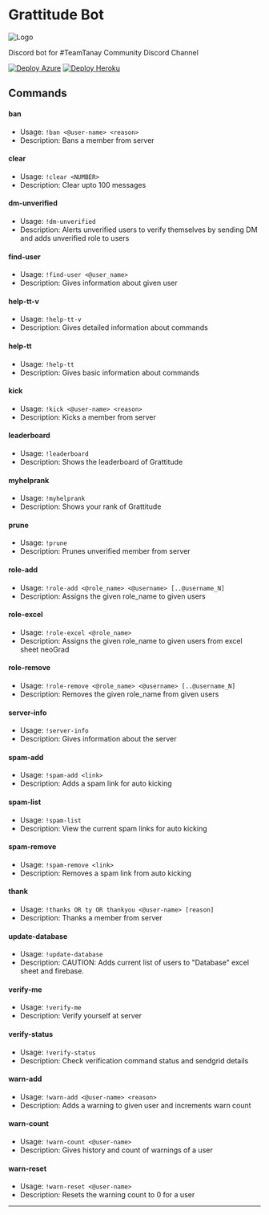 # Grattitude Bot

![Logo](https://neog.camp/logo.svg)

Discord bot for #TeamTanay Community Discord Channel

[![Deploy Azure](https://github.com/mak626/tt-bot/actions/workflows/azure.yml/badge.svg?branch=master)](https://github.com/mak626/tt-bot/actions/workflows/azure.yml)
[![Deploy Heroku](https://github.com/mak626/tt-bot/actions/workflows/main.yml/badge.svg)](https://github.com/mak626/tt-bot/actions/workflows/main.yml)

<!-- Generated by update-command-readme.js-->
<!-- COMMANDS:START - DO NOT DELETE -->

## Commands

#### ban

- Usage: `!ban <@user-name> <reason>`
- Description: Bans a member from server

#### clear

- Usage: `!clear <NUMBER>`
- Description: Clear upto 100 messages

#### dm-unverified

- Usage: `!dm-unverified`
- Description: Alerts unverified users to verify themselves by sending DM and adds unverified role to users

#### find-user

- Usage: `!find-user <@user_name>`
- Description: Gives information about given user

#### help-tt-v

- Usage: `!help-tt-v`
- Description: Gives detailed information about commands

#### help-tt

- Usage: `!help-tt`
- Description: Gives basic information about commands

#### kick

- Usage: `!kick <@user-name> <reason>`
- Description: Kicks a member from server

#### leaderboard

- Usage: `!leaderboard`
- Description: Shows the leaderboard of Grattitude

#### myhelprank

- Usage: `!myhelprank`
- Description: Shows your rank of Grattitude

#### prune

- Usage: `!prune`
- Description: Prunes unverified member from server

#### role-add

- Usage: `!role-add <@role_name> <@username> [..@username_N]`
- Description: Assigns the given role_name to given users

#### role-excel

- Usage: `!role-excel <@role_name>`
- Description: Assigns the given role_name to given users from excel sheet neoGrad

#### role-remove

- Usage: `!role-remove <@role_name> <@username> [..@username_N]`
- Description: Removes the given role_name from given users

#### server-info

- Usage: `!server-info`
- Description: Gives information about the server

#### spam-add

- Usage: `!spam-add <link>`
- Description: Adds a spam link for auto kicking

#### spam-list

- Usage: `!spam-list`
- Description: View the current spam links for auto kicking

#### spam-remove

- Usage: `!spam-remove <link>`
- Description: Removes a spam link from auto kicking

#### thank

- Usage: `!thanks OR ty OR thankyou <@user-name> [reason]`
- Description: Thanks a member from server

#### update-database

- Usage: `!update-database`
- Description: CAUTION: Adds current list of users to "Database" excel sheet and firebase.

#### verify-me

- Usage: `!verify-me`
- Description: Verify yourself at server

#### verify-status

- Usage: `!verify-status`
- Description: Check verification command status and sendgrid details

#### warn-add

- Usage: `!warn-add <@user-name> <reason>`
- Description: Adds a warning to given user and increments warn count

#### warn-count

- Usage: `!warn-count <@user-name>`
- Description: Gives history and count of warnings of a user

#### warn-reset

- Usage: `!warn-reset <@user-name>`
- Description: Resets the warning count to 0 for a user

<!-- COMMANDS:END - DO NOT DELETE -->
<!-- ^Generated by update-command-readme.js-->

---
